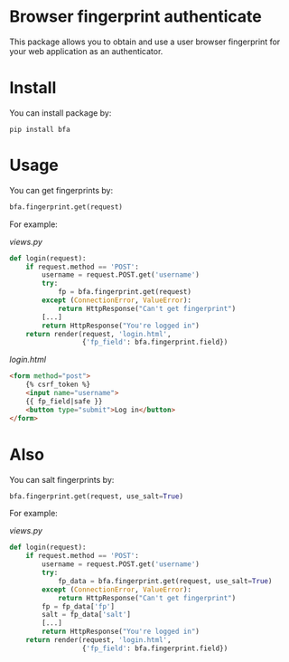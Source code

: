 Browser fingerprint authenticate
================================

This package allows you to obtain and use a user 
browser fingerprint for your web application as 
an authenticator.

Install
=======

You can install package by:

`pip install bfa`

Usage
=====

You can get fingerprints by:

```python
bfa.fingerprint.get(request)
```

For example:

_views.py_
```python
def login(request):
    if request.method == 'POST':
        username = request.POST.get('username')
        try:
            fp = bfa.fingerprint.get(request)
        except (ConnectionError, ValueError):
            return HttpResponse("Can't get fingerprint")
        [...]
        return HttpResponse("You're logged in")
    return render(request, 'login.html',
                  {'fp_field': bfa.fingerprint.field})
```

_login.html_
```html
<form method="post">
    {% csrf_token %}
    <input name="username">
    {{ fp_field|safe }}
    <button type="submit">Log in</button>
</form>
```

Also
=======
You can salt fingerprints by:
```python
bfa.fingerprint.get(request, use_salt=True)
```
For example:

_views.py_
```python
def login(request):
    if request.method == 'POST':
        username = request.POST.get('username')
        try:
            fp_data = bfa.fingerprint.get(request, use_salt=True)
        except (ConnectionError, ValueError):
            return HttpResponse("Can't get fingerprint")
        fp = fp_data['fp']
        salt = fp_data['salt']
        [...]
        return HttpResponse("You're logged in")
    return render(request, 'login.html',
                  {'fp_field': bfa.fingerprint.field})
```
